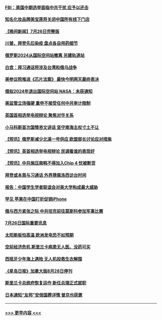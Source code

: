 #### [FBI：美国中期选举面临中共干扰 应予以还击](../pages/prog202/a103488325.md?t=07271601) 
#### [知名化妆品牌美宝莲将关闭中国所有线下门店](../pages/prog202/a103488259.md?t=07271601) 
#### [【晚间新闻】7月26日完整版](../pages/prog202/a103488161.md?t=07271601) 
#### [川普、拜登先后染疫 盘点各自用药细节](../pages/prog202/a103488173.md?t=07271601) 
#### [俄罗斯2024从国际空间站撤离 另建轨道站](../pages/prog202/a103488057.md?t=07271601) 
#### [白宫：拜习通话将涉及台湾和俄乌战争](../pages/prog202/a103487983.md?t=07271601) 
#### [美参议院推进《芯片法案》 最快今明两天最终表决](../pages/prog202/a103487960.md?t=07271601) 
#### [俄拟2024年退出国际空间站 NASA：未获通知](../pages/prog202/a103487944.md?t=07271601) 
#### [美监管立场强硬 重申不接受任何中共审计限制](../pages/prog202/a103487712.md?t=07271601) 
#### [英国首相选举电视辩论 聚焦对华关系](../pages/prog202/a103487880.md?t=07271601) 
#### [小马科斯首次国情咨文讲话 坚守南海主权寸土不让](../pages/prog202/a103487878.md?t=07271601) 
#### [【短讯】俄罗斯减少北溪一号供应 欧盟部长讨论应对措施](../pages/prog202/a103487876.md?t=07271601) 
#### [【短讯】英首相选举电视辩论 民调看谁的表现好](../pages/prog202/a103487872.md?t=07271601) 
#### [【短讯】中共施压南韩不得加入Chip 4 忧被断货](../pages/prog202/a103487888.md?t=07271601) 
#### [拜登或本周与习通话 外界猜佩洛西访台时间](../pages/prog202/a103487708.md?t=07271601) 
#### [报告：中国学生学者联谊会对美大学构成最大威胁](../pages/prog202/a103487631.md?t=07271601) 
#### [罕见 苹果在中国打折促销iPhone](../pages/prog202/a103487626.md?t=07271601) 
#### [俄与西方紧张之际 中共坦克前往莫斯科参加军事比赛](../pages/prog202/a103487620.md?t=07271601) 
#### [7月26日国际重要讯息](../pages/prog202/a103487591.md?t=07271601) 
#### [太阳能板怕高温 欧洲发电恐不如预期](../pages/prog202/a103487546.md?t=07271601) 
#### [空前经济危机 斯里兰卡病患无人医、没药可买](../pages/prog202/a103487535.md?t=07271601) 
#### [西班牙少年海上遇险 无人机投救生衣解围](../pages/prog202/a103487479.md?t=07271601) 
#### [《星岛日报》加拿大版8月28日停刊](../pages/prog202/a103487429.md?t=07271601) 
#### [斯里兰卡总统府恢复运作 新任总理正式就职](../pages/prog202/a103487385.md?t=07271601) 
#### [日本通知“友邦”安倍国葬详情 普京也获邀](../pages/prog202/a103487380.md?t=07271601) 

----
#### [ >>> 更早内容 <<< ](../indexes/prog202-earlier.md)
